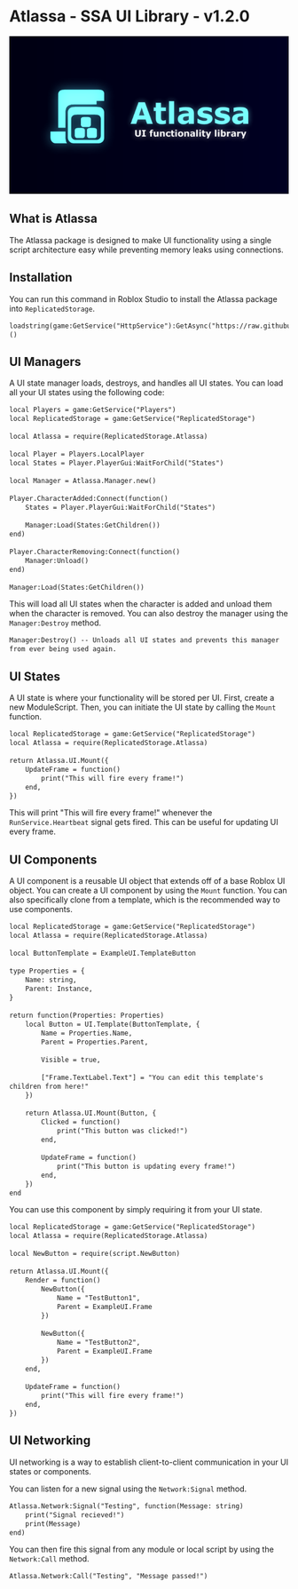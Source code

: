 # Atlassa - SSA UI Library - v1.2.0

![Atlassa Banner](https://raw.githubusercontent.com/Dotsian/Atlassa/refs/heads/main/Assets/Banner.png)

## What is Atlassa

The Atlassa package is designed to make UI functionality using a single script architecture easy while preventing memory leaks using connections.

## Installation

You can run this command in Roblox Studio to install the Atlassa package into `ReplicatedStorage`.

```luau
loadstring(game:GetService("HttpService"):GetAsync("https://raw.githubusercontent.com/Dotsian/Atlassa/main/Installer.luau"))()
```

## UI Managers

A UI state manager loads, destroys, and handles all UI states. You can load all your UI states using the following code:

```luau
local Players = game:GetService("Players")
local ReplicatedStorage = game:GetService("ReplicatedStorage")

local Atlassa = require(ReplicatedStorage.Atlassa)

local Player = Players.LocalPlayer
local States = Player.PlayerGui:WaitForChild("States")

local Manager = Atlassa.Manager.new()

Player.CharacterAdded:Connect(function()
    States = Player.PlayerGui:WaitForChild("States")

    Manager:Load(States:GetChildren())
end)

Player.CharacterRemoving:Connect(function()
    Manager:Unload()
end)

Manager:Load(States:GetChildren())
```

This will load all UI states when the character is added and unload them when the character is removed. You can also destroy the manager using the `Manager:Destroy` method.

```luau
Manager:Destroy() -- Unloads all UI states and prevents this manager from ever being used again.
```

## UI States

A UI state is where your functionality will be stored per UI. First, create a new ModuleScript. Then, you can initiate the UI state by calling the `Mount` function.

```luau
local ReplicatedStorage = game:GetService("ReplicatedStorage")
local Atlassa = require(ReplicatedStorage.Atlassa)

return Atlassa.UI.Mount({
    UpdateFrame = function()
        print("This will fire every frame!")
    end,
})
```

This will print "This will fire every frame!" whenever the `RunService.Heartbeat` signal gets fired. This can be useful for updating UI every frame.

## UI Components

A UI component is a reusable UI object that extends off of a base Roblox UI object. You can create a UI component by using the `Mount` function. You can also specifically clone from a template, which is the recommended way to use components.

```luau
local ReplicatedStorage = game:GetService("ReplicatedStorage")
local Atlassa = require(ReplicatedStorage.Atlassa)

local ButtonTemplate = ExampleUI.TemplateButton

type Properties = {
    Name: string,
    Parent: Instance,
}

return function(Properties: Properties)
    local Button = UI.Template(ButtonTemplate, {
        Name = Properties.Name,
        Parent = Properties.Parent,

        Visible = true,

        ["Frame.TextLabel.Text"] = "You can edit this template's children from here!"
    })

    return Atlassa.UI.Mount(Button, {
        Clicked = function()
            print("This button was clicked!")
        end,

        UpdateFrame = function()
            print("This button is updating every frame!")
        end,
    })
end
```

You can use this component by simply requiring it from your UI state.

```luau
local ReplicatedStorage = game:GetService("ReplicatedStorage")
local Atlassa = require(ReplicatedStorage.Atlassa)

local NewButton = require(script.NewButton)

return Atlassa.UI.Mount({
    Render = function()
        NewButton({
            Name = "TestButton1",
            Parent = ExampleUI.Frame
        })

        NewButton({
            Name = "TestButton2",
            Parent = ExampleUI.Frame
        })
    end,

    UpdateFrame = function()
        print("This will fire every frame!")
    end,
})
```

## UI Networking

UI networking is a way to establish client-to-client communication in your UI states or components.

You can listen for a new signal using the `Network:Signal` method.

```luau
Atlassa.Network:Signal("Testing", function(Message: string)
    print("Signal recieved!")
    print(Message)
end)
```

You can then fire this signal from any module or local script by using the `Network:Call` method.

```luau
Atlassa.Network:Call("Testing", "Message passed!")
```
